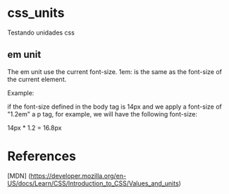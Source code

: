 # css_units
Testando unidades css


## em unit
The em unit use the current font-size. 
1em: is the same as the font-size of the current element.

Example:

if the font-size defined in the body tag is 14px and we apply a font-size of "1.2em" a p tag, for example, we will have the following font-size:

14px * 1.2 = 16.8px



# References

[MDN] (https://developer.mozilla.org/en-US/docs/Learn/CSS/Introduction_to_CSS/Values_and_units)